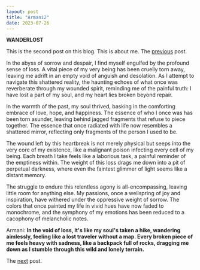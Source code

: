 ```yaml
---
layout: post
title: "Armani2"
date: 2023-07-26
---
```

**WANDERLOST**

This is the second post on this blog. This is about me. The [previous](https://armanbehnam.github.io/blog/2023/07/20/Armani1) post.

In the abyss of sorrow and despair, I find myself engulfed by the profound sense of loss. A vital piece of my very being has been cruelly torn away, leaving me adrift in an empty void of anguish and desolation. As I attempt to navigate this shattered reality, the haunting echoes of what once was reverberate through my wounded spirit, reminding me of the painful truth: I have lost a part of my soul, and my heart lies broken beyond repair.

In the warmth of the past, my soul thrived, basking in the comforting embrace of love, hope, and happiness. The essence of who I once was has been torn asunder, leaving behind jagged fragments that refuse to piece together. The essence that once radiated with life now resembles a shattered mirror, reflecting only fragments of the person I used to be.

The wound left by this heartbreak is not merely physical but seeps into the very core of my existence, like a malignant poison infecting every cell of my being. Each breath I take feels like a laborious task, a painful reminder of the emptiness within. The weight of this loss drags me down into a pit of perpetual darkness, where even the faintest glimmer of light seems like a distant memory.

The struggle to endure this relentless agony is all-encompassing, leaving little room for anything else. My passions, once a wellspring of joy and inspiration, have withered under the oppressive weight of sorrow. The colors that once painted my life in vivid hues have now faded to monochrome, and the symphony of my emotions has been reduced to a cacophony of melancholic notes.

Armani: **In the void of loss, it's like my soul's taken a hike, wandering aimlessly, feeling like a lost traveler without a map. Every broken piece of me feels heavy with sadness, like a backpack full of rocks, dragging me down as I stumble through this wild and lonely terrain.**

The [next](https://armanbehnam.github.io/blog/2023/08/04/Armani3) post.

